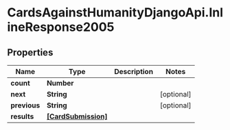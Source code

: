 # CardsAgainstHumanityDjangoApi.InlineResponse2005

## Properties

Name | Type | Description | Notes
------------ | ------------- | ------------- | -------------
**count** | **Number** |  | 
**next** | **String** |  | [optional] 
**previous** | **String** |  | [optional] 
**results** | [**[CardSubmission]**](CardSubmission.md) |  | 


